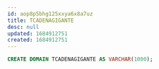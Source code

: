 ```yaml
---
id: aop8p5bhg125xxya6x8a7uz
title: TCADENAGIGANTE
desc: null
updated: 1684912751
created: 1684912751
---
```



```sql
CREATE DOMAIN TCADENAGIGANTE AS VARCHAR(1000);
```
